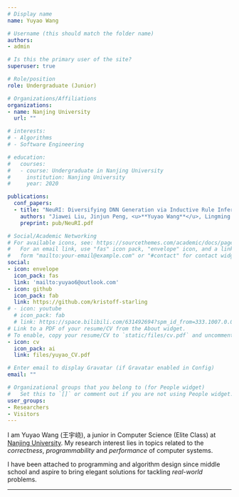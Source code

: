 ```yaml
---
# Display name
name: Yuyao Wang

# Username (this should match the folder name)
authors:
- admin

# Is this the primary user of the site?
superuser: true

# Role/position
role: Undergraduate (Junior)

# Organizations/Affiliations
organizations:
- name: Nanjing University
  url: ""

# interests:
# - Algorithms
# - Software Engineering

# education:
#   courses:
#   - course: Undergraduate in Nanjing University
#     institution: Nanjing University
#     year: 2020

publications:
  conf_papers:
  - title: "NeuRI: Diversifying DNN Generation via Inductive Rule Inference"
    authors: "Jiawei Liu, Jinjun Peng, <u>**Yuyao Wang**</u>, Lingming Zhang"
    preprint: pub/NeuRI.pdf

# Social/Academic Networking
# For available icons, see: https://sourcethemes.com/academic/docs/page-builder/#icons
#   For an email link, use "fas" icon pack, "envelope" icon, and a link in the
#   form "mailto:your-email@example.com" or "#contact" for contact widget.
social:
- icon: envelope
  icon_pack: fas
  link: 'mailto:yuyao6@outlook.com'
- icon: github
  icon_pack: fab
  link: https://github.com/kristoff-starling
# - icon: youtube
  # icon_pack: fab
  # link: https://space.bilibili.com/631492694?spm_id_from=333.1007.0.0
# Link to a PDF of your resume/CV from the About widget.
# To enable, copy your resume/CV to `static/files/cv.pdf` and uncomment the lines below.
- icon: cv
  icon_pack: ai
  link: files/yuyao_CV.pdf

# Enter email to display Gravatar (if Gravatar enabled in Config)
email: ""

# Organizational groups that you belong to (for People widget)
#   Set this to `[]` or comment out if you are not using People widget.
user_groups:
- Researchers
- Visitors
---
```


I am Yuyao Wang (王宇峣), a junior in Computer Science (Elite Class) at [Nanjing University](https://www.nju.edu.cn/en). My research interest lies in topics related to the *correctness*, *programmability* and *performance* of computer systems. 

I have been attached to programming and algorithm design since middle school and aspire to bring elegant solutions for tackling *real-world* problems.

---